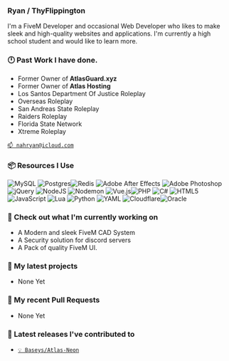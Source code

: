 ### Ryan / ThyFlippington

I'm a FiveM Developer and occasional Web Developer who likes to make sleek and high-quality websites and applications. I'm currently a high school student 
and would like to learn more.

### 🕛 Past Work I have done.

- Former Owner of **AtlasGuard.xyz**
- Former Owner of **Atlas Hosting**
- Los Santos Department Of Justice Roleplay
- Overseas Roleplay
- San Andreas State Roleplay
- Raiders Roleplay
- Florida State Network
- Xtreme Roleplay

[`📫 nahryan@icloud.com`](mailto:nahryan@icloud.com)
### 📦 Resources I Use

![MySQL](https://img.shields.io/badge/mysql-4479A1.svg?style=for-the-badge&logo=mysql&logoColor=white) ![Postgres](https://img.shields.io/badge/postgres-%23316192.svg?style=for-the-badge&logo=postgresql&logoColor=white)![Redis](https://img.shields.io/badge/redis-%23DD0031.svg?style=for-the-badge&logo=redis&logoColor=white) ![Adobe After Effects](https://img.shields.io/badge/Adobe%20After%20Effects-9999FF.svg?style=for-the-badge&logo=Adobe%20After%20Effects&logoColor=white) ![Adobe Photoshop](https://img.shields.io/badge/adobe%20photoshop-%2331A8FF.svg?style=for-the-badge&logo=adobe%20photoshop&logoColor=white) ![jQuery](https://img.shields.io/badge/jquery-%230769AD.svg?style=for-the-badge&logo=jquery&logoColor=white) ![NodeJS](https://img.shields.io/badge/node.js-6DA55F?style=for-the-badge&logo=node.js&logoColor=white) ![Nodemon](https://img.shields.io/badge/NODEMON-%23323330.svg?style=for-the-badge&logo=nodemon&logoColor=%BBDEAD) ![Vue.js](https://img.shields.io/badge/vuejs-%2335495e.svg?style=for-the-badge&logo=vuedotjs&logoColor=%234FC08D)![PHP](https://img.shields.io/badge/php-%23777BB4.svg?style=for-the-badge&logo=php&logoColor=white) ![C#](https://img.shields.io/badge/c%23-%23239120.svg?style=for-the-badge&logo=csharp&logoColor=white) ![HTML5](https://img.shields.io/badge/html5-%23E34F26.svg?style=for-the-badge&logo=html5&logoColor=white)  ![JavaScript](https://img.shields.io/badge/javascript-%23323330.svg?style=for-the-badge&logo=javascript&logoColor=%23F7DF1E) ![Lua](https://img.shields.io/badge/lua-%232C2D72.svg?style=for-the-badge&logo=lua&logoColor=white) ![Python](https://img.shields.io/badge/python-3670A0?style=for-the-badge&logo=python&logoColor=ffdd54) ![YAML](https://img.shields.io/badge/yaml-%23ffffff.svg?style=for-the-badge&logo=yaml&logoColor=151515) ![Cloudflare](https://img.shields.io/badge/Cloudflare-F38020?style=for-the-badge&logo=Cloudflare&logoColor=white)![Oracle](https://img.shields.io/badge/Oracle-F80000?style=for-the-badge&logo=oracle&logoColor=white)

### 👷 Check out what I'm currently working on

- A Modern and sleek FiveM CAD System
- A Security solution for discord servers
- A Pack of quality FiveM UI.

### 🌱 My latest projects

- None Yet

### 🔨 My recent Pull Requests

- None Yet

### 🔭 Latest releases I've contributed to

- [`💡 Baseys/Atlas-Neon`](https://github.com/Baseys/Atlas-Neon)

